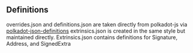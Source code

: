 ## Definitions

overrides.json and definitions.json are taken directly from polkadot-js via [polkadot-json-definitions](https://github.com/insipx/polkadot-json-definitions)
extrinsics.json is created in the same style but maintained directly. Extrinsics.json contains definitions for Signature, Address, and SignedExtra

